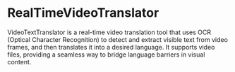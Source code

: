 # RealTimeVideoTranslator
VideoTextTranslator is a real-time video translation tool that uses OCR (Optical Character Recognition) to detect and extract visible text from video frames, and then translates it into a desired language. It supports video files, providing a seamless way to bridge language barriers in visual content.
